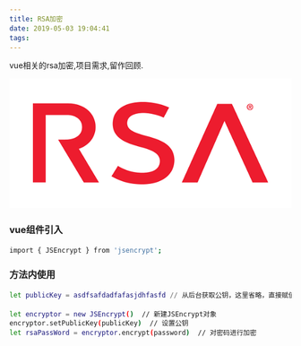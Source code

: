 ```yaml
---
title: RSA加密
date: 2019-05-03 19:04:41
tags:
---
```


vue相关的rsa加密,项目需求,留作回顾.

![](/images/rsa.jpg)

### vue组件引入
``` bash
import { JSEncrypt } from 'jsencrypt';
```

### 方法内使用
``` bash
let publicKey = asdfsafdadfafasjdhfasfd // 从后台获取公钥，这里省略，直接赋值

let encryptor = new JSEncrypt()  // 新建JSEncrypt对象
encryptor.setPublicKey(publicKey)  // 设置公钥
let rsaPassWord = encryptor.encrypt(password)  // 对密码进行加密
```
